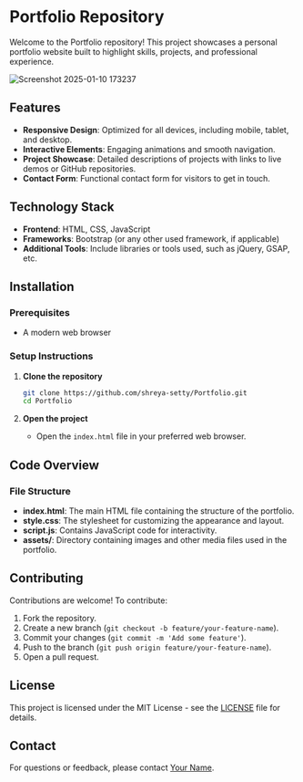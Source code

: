# Portfolio Repository

Welcome to the Portfolio repository! This project showcases a personal portfolio website built to highlight skills, projects, and professional experience.

![Screenshot 2025-01-10 173237](https://github.com/user-attachments/assets/2cd49c02-4542-4ac2-b4ef-57c23482bedd)


## Features

- **Responsive Design**: Optimized for all devices, including mobile, tablet, and desktop.
- **Interactive Elements**: Engaging animations and smooth navigation.
- **Project Showcase**: Detailed descriptions of projects with links to live demos or GitHub repositories.
- **Contact Form**: Functional contact form for visitors to get in touch.

## Technology Stack

- **Frontend**: HTML, CSS, JavaScript
- **Frameworks**: Bootstrap (or any other used framework, if applicable)
- **Additional Tools**: Include libraries or tools used, such as jQuery, GSAP, etc.

## Installation

### Prerequisites
- A modern web browser

### Setup Instructions

1. **Clone the repository**
   ```bash
   git clone https://github.com/shreya-setty/Portfolio.git
   cd Portfolio
   ```

2. **Open the project**
   - Open the `index.html` file in your preferred web browser.

## Code Overview

### File Structure
- **index.html**: The main HTML file containing the structure of the portfolio.
- **style.css**: The stylesheet for customizing the appearance and layout.
- **script.js**: Contains JavaScript code for interactivity.
- **assets/**: Directory containing images and other media files used in the portfolio.

## Contributing

Contributions are welcome! To contribute:
1. Fork the repository.
2. Create a new branch (`git checkout -b feature/your-feature-name`).
3. Commit your changes (`git commit -m 'Add some feature'`).
4. Push to the branch (`git push origin feature/your-feature-name`).
5. Open a pull request.

## License

This project is licensed under the MIT License - see the [LICENSE](LICENSE) file for details.

## Contact

For questions or feedback, please contact [Your Name](mailto:your-email@example.com).

